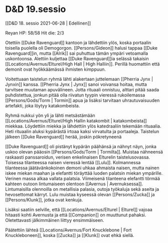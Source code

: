 # D&D 19.sessio
[[D&D 18. sessio 2021-06-28 | Edellinen]]

Reyan HP: 58/58
Hit die: 2/3

Otettiin [[Duke Ravenguard]] kantoon ja lähdettiin ylös, koska portaalin toisella puolella oli Demogorgon. [[Persons/Gideon]] halusi tappaa [[Duke Ravenguard]]in, mutta [[Alrik]] sai puhuttua tämän ympäri vetoamalla uskontoonsa. Alettiin kuljettaa [[Duke Ravenguard]]ia selässä takaisin [[Locations/Avernus/Elturel/High Hall | High Halliin]]. Perillä huomattiin että demonit ovat hyökkäämässä ihmisten kimppuun.

Voitettuaan taistelun ryhmä lähti alakertaan juttelemaan [[Pherria Jynx | Jynxin]] kanssa. [[Pherria Jynx | Jynx]] sanoi voivansa hoitaa, mutta tarvitsee muutaman apuvälineen. Jotta rituaali onnistuu, alttari pitää saada puhdistettua, jonkun pitää olla riivatun tyypin vieressä rukoilemassa [[Persons/Gods/Torm | Tormin]] apua ja lisäksi tarvitaan uhrautuvaisuuden artefakti, joka löytyy katakombeista. 

Ryhmä nukkui yön yli ja lähti metsästämään [[Locations/Avernus/Elturel/High Hallin katakombit | katakombeista]] miekkaa. Löydettiin miekka ja lähdettiin ylös katedraaliin tekemään rituaalia. Heti rituaalin aluksi kypärästä irtoaa kaksi virvatulta ja portaaleja. Taistelun jälkeen [[Duke Ravenguard]] herää, joskin pökretyneenä

[[Duke Ravenguard]] oli pistänyt kypärän päähänsä ja nähnyt näyn, jonka uskoo olevan pääosin [[Persons/Gods/Torm | Tormilta]]. Muistaa nähneensä raskaasti panssaroidun, verisen enkelinaisen Elturelin taistelusovassa. Toisessa tilanteessa naisen vieressä lentää [[Lulu]]. Kolmannessa tilanteessa jäätävänkokoinen demoni uhkaa ahmaista naisen, mutta nainen iskee miekan maahan ja elefantti töräyttää luoden palatsin miekan ympärille. Verinen massa alkaa vallata palatsia. Viimeisenä tilanteena elefantti törmää kahteen outoon lintumaiseen olentoon [[Avernus | Avernuksessa]]. Lintumaisilla olennoilla on metallisia palasia, outoja työkaluja sekä aseita ja hevosettomat kärryt. Lulu muistaa kyseessä olevan [[Persons/Zucka]] ja [[Persons/Klunk]], jotka ovat kenkuja.

Lisäksi saatiin selville, että [[Locations/Avernus/Elturel | Elturel]] vajoaa hitaasti kohti Avernusta ja että [[Companion]] on muuttunut pahaksi. Oletettavasti jälkimmäinen liittyy ensimmäiseen.

Päätettiin lähteä [[Locations/Avernus/Fort Knucklebone | Fort Knuckleboneen]], koska [[Zucka]] ja [[Klunk]] ovat ehkä siellä.